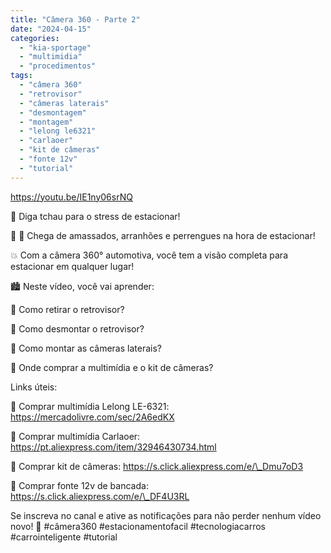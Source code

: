 ```yaml
---
title: "Câmera 360 - Parte 2"
date: "2024-04-15"
categories:
  - "kia-sportage"
  - "multimidia"
  - "procedimentos"
tags:
  - "câmera 360"
  - "retrovisor"
  - "câmeras laterais"
  - "desmontagem"
  - "montagem"
  - "lelong le6321"
  - "carlaoer"
  - "kit de câmeras"
  - "fonte 12v"
  - "tutorial"
---
```


<!--more-->

https://youtu.be/IE1ny06srNQ

🚗 Diga tchau para o stress de estacionar!

👋 🚗 Chega de amassados, arranhões e perrengues na hora de estacionar!

💥 Com a câmera 360° automotiva, você tem a visão completa para estacionar em qualquer lugar!

🏙️ Neste vídeo, você vai aprender:

🧠 Como retirar o retrovisor?

🤩 Como desmontar o retrovisor?

🤩 Como montar as câmeras laterais?

🛒 Onde comprar a multimídia e o kit de câmeras?

Links úteis:

🛒 Comprar multimídia Lelong LE-6321: https://mercadolivre.com/sec/2A6edKX

🛒 Comprar multimídia Carlaoer: https://pt.aliexpress.com/item/32946430734.html

🛒 Comprar kit de câmeras: https://s.click.aliexpress.com/e/\_Dmu7oD3

🛒 Comprar fonte 12v de bancada: https://s.click.aliexpress.com/e/\_DF4U3RL

Se inscreva no canal e ative as notificações para não perder nenhum vídeo novo! 🔔 #câmera360 #estacionamentofacil #tecnologiacarros #carrointeligente #tutorial
